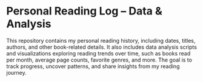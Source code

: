# Personal Reading Log – Data & Analysis

This repository contains my personal reading history, including dates, titles, authors, and other book-related details. It also includes data analysis scripts and visualizations exploring reading trends over time, such as books read per month, average page counts, favorite genres, and more. The goal is to track progress, uncover patterns, and share insights from my reading journey.
